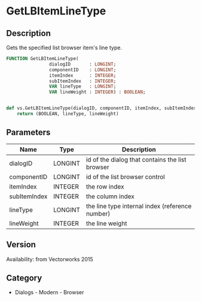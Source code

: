 # GetLBItemLineType

## Description
Gets the specified list browser item's line type.

```pascal
FUNCTION GetLBItemLineType(
				dialogID       : LONGINT;
				componentID    : LONGINT;
				itemIndex      : INTEGER;
				subItemIndex   : INTEGER;
				VAR lineType   : LONGINT;
				VAR lineWeight : INTEGER) : BOOLEAN;
```

```python

def vs.GetLBItemLineType(dialogID, componentID, itemIndex, subItemIndex):
    return (BOOLEAN, lineType, lineWeight)
```

## Parameters
|Name|Type|Description|
|---|---|---|
|dialogID|LONGINT|id of the dialog that contains the list browser|
|componentID|LONGINT|id of the list browser control|
|itemIndex|INTEGER|the row index|
|subItemIndex|INTEGER|the column index|
|lineType|LONGINT|the line type internal index (reference number)|
|lineWeight|INTEGER|the line weight|

## Version
Availability: from Vectorworks 2015
## Category
* Dialogs - Modern - Browser

